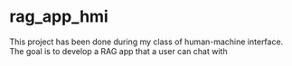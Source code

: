 # rag_app_hmi
This project has been done during my class of human-machine interface. The goal is to develop a RAG app that a user can chat with
